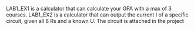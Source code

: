 LAB1_EX1 is a calculator that can calculate your GPA with a max of 3 courses.
LAB1_EX2 is a calculator that can output the current I of a specific circuit, given all 8 Rs and a known U. The circuit is attached in the project
